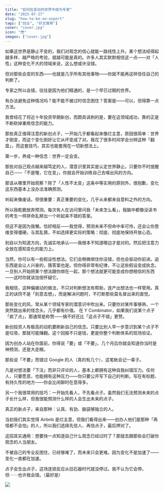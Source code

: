 ```yaml
---
title: "如何在变动的世界中成为专家"
date: "2025-07-27"
slug: "how-to-be-an-expert"
tags: ["创业", "好文推荐"]
cover: "cover.jpg"
icon: "😎"
images: ["cover.jpg"]
---
```

如果这世界是静止不变的，我们对观念的信心就能一路线性上升。某个想法经得起越多样、越严格的考验，就越可能是真的。许多人其实默默相信这一点——对「人性」这种变化不大的领域来说，这么想或许没错。



但对那些会变的东西——也就是几乎所有其他事物——你就不能再这样信任自己的判断了。



专家之所以会错，往往是因为他们精通的，是一个早已过期的世界。



有办法避免这种情况吗？能不能不被过时信念困住？答案是——可以，但得靠一点方法。



我曾经花了将近十年投资早期新创，而颇具讽刺的是，要在这领域成功，靠的正是不断砍掉重练信念的能力。



那些真正值得注意的新创点子，一开始几乎都看起来像烂主意，原因很简单：世界才刚变，而这个变化刚好让它从坏变成了对。我花了很多时间学会分辨这种「翻盘」，而这套技巧，其实也能套用在一切新想法上。



第一步，养成一种信念：世界一定会变。



那些对自己观点越来越笃定的人，潜意识里其实是认定世界静止。只要你不时提醒自己——「不是喔，它在变」，你就会开始训练自己去嗅出风的方向。



那该从哪里开始观察？除了「人性不太变」这条中等实用的原则外，很抱歉，变化这东西基本上没办法准确预测。



听起来像废话，但很重要：真正重要的变化，几乎从来都来自意料之外的方向。



所以我乾脆放弃预测。每次有人在访问里问我「未来怎么看」，我脑中都像没读书的考生一样拼命乱掰出一个听起来不错的答案。



但这不是因为我懒。恰好相反——我觉得，预测未来不但命中率可怜，还会让你思维变得僵硬。与其乱猜，不如选择更实际的策略：彻底、彻底地保持开放心态。



别自以为知道方向，先诚实地承认——我根本不知道哪边才是对的。然后把注意力全放在感知变化的能力上。



当然，你可以有一些假设性想法。它们会稍微绑住你没错，但也会驱动你前进。追东西是会让人兴奋的，猜答案也是。但你得非常有纪律，不让这些假设变成执念。
一旦别人开始把某个想法跟你绑在一起，那个想法就更可能变成你想相信的东西——这时你就该加倍怀疑它。



我相信，这种偏被动的做法，不只对判断想法有帮助，连产出想法也一样管用。真正的诀窍不是「刻意去想」，而是解决问题时，不打断那些莫名冒出来的直觉。



那些变化的风，常从某个领域专家的潜意识中吹出来。只要你对某件事够熟，一个突然跳出来的怪念头，几乎都有价值。
在 Y Combinator，如果我们说某个点子「疯了点」，那通常是称赞——搞不好还比「这点子不错」更赞。



新创投资人有极高的动机要刷新自己的信念。只要比别人早一步意识到某个点子不是垃圾，那就可能赚翻。这个回报不只是钱，更是你整个判断体系的现场验证。



因为创办人站在你面前，你得说「要」或「不要」，几个月后你就会知道你当时是神预测，还是大走眼。



那些说「不要」而错过 Google 的人（真的有几个），这笔帐会记一辈子。



凡是对想法要「下注」而非只评论的人，基本上都拥有这种自我纠错压力。任何人，只要愿意，也能拥有这种压力——你只要公开写下自己的判断。写在有标题、有持久性的地方——你会比闲聊时在意得多。



另一个我很常用的技巧：一开始先看人，不先看点子。虽然我们无法预测未来的点子长什么样，但我很能预测什么样的人会生出未来的点子。



真正的新点子，来自那种：认真、有劲、脑袋够独立的人。



当初我们其实觉得 Airbnb 是烂主意，但我们看得出来——创办人他们是那种「再怪都不会怕」的人，所以我们选择先信人、再信点子，最后押对了。



这招其实通用：想要快一点知道自己什么观念已经过时了？那就去跟那些会打破你观念的人当朋友。



不被自己的专业反困住，已经够难了，而未来只会更难。因为变化不是加速了——变化一直都在加速。



点子会生出点子，这场连锁反应从旧石器时代就没停过。我不认为它会停。
但⋯⋯也许我会错。（最好是）




![](https://prod-files-secure.s3.us-west-2.amazonaws.com/112d0858-5090-4d34-a606-b75eb8d65fd2/46476355-9cf3-4e99-9b7a-3531bc426380/1000202064.png?X-Amz-Algorithm=AWS4-HMAC-SHA256&X-Amz-Content-Sha256=UNSIGNED-PAYLOAD&X-Amz-Credential=ASIAZI2LB46676KLXQW3%2F20250921%2Fus-west-2%2Fs3%2Faws4_request&X-Amz-Date=20250921T044545Z&X-Amz-Expires=3600&X-Amz-Security-Token=IQoJb3JpZ2luX2VjEIX%2F%2F%2F%2F%2F%2F%2F%2F%2F%2FwEaCXVzLXdlc3QtMiJHMEUCIAr%2BwYjEcHIaTJ4WMJ%2BzPjsBs9HjLMfaMWA2ABQnMZaqAiEA6Ok%2FH1t46Ljm0z8OoFVc%2FHYM0ao63v19SB2UsGqMwFQqiAQI%2Fv%2F%2F%2F%2F%2F%2F%2F%2F%2F%2FARAAGgw2Mzc0MjMxODM4MDUiDFQmLs%2BrdvAdJGFunSrcAx2B63NzdI5Wuag8%2FyhrUWb3dvFISRMSw1j%2BTv8%2BbqbPn3Uwz%2F%2FQDk39lUHwQC2tryK78rqj8IVIUarGYq2j8PKP1pd3MoC54qRX3LOBFJDPihuHCxGvloFUGUXc9%2FimyA2jepn%2Fskg8oemysaL%2BIjwU8EhZcelpbMRT2j1%2BywKyArw2pGCIRwr5UDbiZprrq%2BtHhjKE7cBavVp0xlQr8cL8QzC5VOVF6fgtcL%2BjTv9WeZn2zpRDnP2VuLWMgDBsvhn%2FSVRS8N7WAy5OhFGXB7q2KPXjL92Q286IyOFS4pS2xRtNFdq2AdCidzHwumhrBsRFQn%2Bus22p2NUY9j7uEAbQKDYfK5nfDqJsXP5Wjzmq%2BKBVcZKipKt4JqcwyQFil37xpA0XGzllQPj5BFde04G9TRTqxVSu8VuldL%2F%2FB0gwS3tV9tGLrUNDqvMtc2d%2BahP1UBKc5WRHyXClAMlOqnRhc6e7MFtHQpFI0vhHL3JU6BM3XvkP%2BERf0ZV%2B6dASeTfpet90S%2FR%2Btspqkogf%2BXqfdGv3OCwTyDHXIksaIRHB3moERZZwQJbqkO%2BWyQWQLlDtaDXX%2F7x9b36bU5gNqsSg6gUi0C4Ub6ZSgP3iBFmInElLQRNCqyAO3%2F8fMIr%2FvcYGOqUB3d7fOX4NV%2FbGJTUQNhk13%2BO6%2BCtAFAeLaFoafydhaKNipbE1VbA5iNoPjDZdvDEn0iGlAvZhLxUlxzd6O%2B1q8FZRf0Wfn%2FiPLrz6FH0MLBDbwAiaIaRhGv9Dc6EFrlA3D2BpV%2FPhVbZ3wTz4OUZyfOT3r68suV6PhjWPvpapT%2BUjjGGBibsA8AYTAXmRMN7B5wDBGQCo60h9LMYBWK2hbQ%2FPgvtN&X-Amz-Signature=916e3b78bc68552a3b95f05440d71ad3c3936ad7c4ee4271defc98129b36c55f&X-Amz-SignedHeaders=host&x-amz-checksum-mode=ENABLED&x-id=GetObject)

